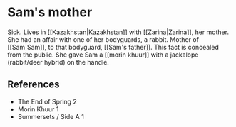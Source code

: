 # Sam's mother
Sick. Lives in [[Kazakhstan|Kazakhstan]] with [[Zarina|Zarina]], her mother. She had an affair with one of her bodyguards, a rabbit. Mother of [[Sam|Sam]], to that bodyguard, [[Sam's father]]. This fact is concealed from the public. She gave Sam a [[morin khuur]] with a jackalope (rabbit/deer hybrid) on the handle.

## References
- The End of Spring 2
- Morin Khuur 1
- Summersets / Side A 1
